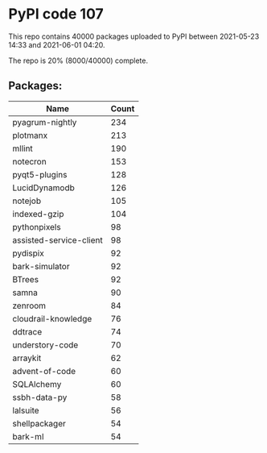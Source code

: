 # PyPI code 107

This repo contains 40000 packages uploaded to PyPI between 
2021-05-23 14:33 and 2021-06-01 04:20.

The repo is 20% (8000/40000) complete.

## Packages:

| Name  | Count |
| ----- | ----- |
| pyagrum-nightly | 234 |
| plotmanx | 213 |
| mllint | 190 |
| notecron | 153 |
| pyqt5-plugins | 128 |
| LucidDynamodb | 126 |
| notejob | 105 |
| indexed-gzip | 104 |
| pythonpixels | 98 |
| assisted-service-client | 98 |
| pydispix | 92 |
| bark-simulator | 92 |
| BTrees | 92 |
| samna | 90 |
| zenroom | 84 |
| cloudrail-knowledge | 76 |
| ddtrace | 74 |
| understory-code | 70 |
| arraykit | 62 |
| advent-of-code | 60 |
| SQLAlchemy | 60 |
| ssbh-data-py | 58 |
| lalsuite | 56 |
| shellpackager | 54 |
| bark-ml | 54 |


